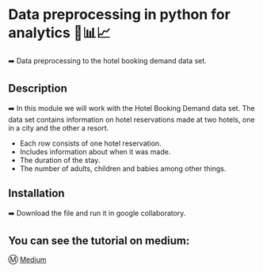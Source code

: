 # Data preprocessing in python for analytics 🐍📊📈
➡️ Data preprocessing to the hotel booking demand data set.

## Description
➡️ In this module we will work with the Hotel Booking Demand data set. The data set contains information on hotel reservations made at two hotels, one in a city and the other a resort.

* Each row consists of one hotel reservation.
* Includes information about when it was made.
* The duration of the stay.
* The number of adults, children and babies among other things. 

## Installation
➡️ Download the file and run it in google collaboratory.
  
## You can see the tutorial on medium:
Ⓜ️ [Medium](https://medium.com/@richardrs30/preparaci%C3%B3n-de-datos-para-la-anal%C3%ADtica-1dc387654b0b)

 
